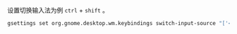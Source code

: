 设置切换输入法为例 `ctrl` + `shift` 。

```bash
gsettings set org.gnome.desktop.wm.keybindings switch-input-source "['<Primary>space']" 
```

